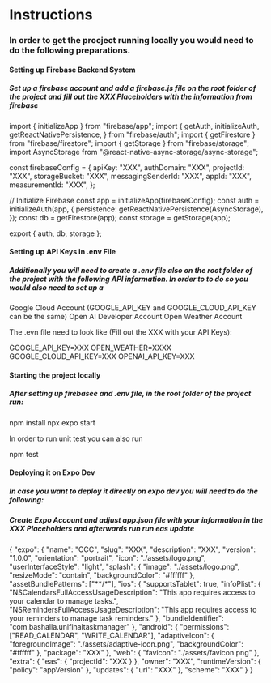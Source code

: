 # Instructions

### In order to get the procject running locally you would need to do the following preparations.

#### Setting up Firebase Backend System

##### Set up a firebase account and add a firebase.js file on the root folder of the project and fill out the XXX Placeholders with the information from firebase

import { initializeApp } from "firebase/app";
import {
getAuth,
initializeAuth,
getReactNativePersistence,
} from "firebase/auth";
import { getFirestore } from "firebase/firestore";
import { getStorage } from "firebase/storage";
import AsyncStorage from "@react-native-async-storage/async-storage";

const firebaseConfig = {
apiKey: "XXX",
authDomain: "XXX",
projectId: "XXX",
storageBucket: "XXX",
messagingSenderId: "XXX",
appId: "XXX",
measurementId: "XXX",
};

// Initialize Firebase
const app = initializeApp(firebaseConfig);
const auth = initializeAuth(app, {
persistence: getReactNativePersistence(AsyncStorage),
});
const db = getFirestore(app);
const storage = getStorage(app);

export { auth, db, storage };

#### Setting up API Keys in .env File

##### Additionally you will need to create a .env file also on the root folder of the project with the following API information. In order to to do so you would also need to set up a

Google Cloud Account (GOOGLE_API_KEY and GOOGLE_CLOUD_API_KEY can be the same)
Open AI Developer Account
Open Weather Account

The .evn file need to look like (Fill out the XXX with your API Keys):

GOOGLE_API_KEY=XXX
OPEN_WEATHER=XXXX
GOOGLE_CLOUD_API_KEY=XXX
OPENAI_API_KEY=XXX

#### Starting the project locally

##### After setting up firebasee and .env file, in the root folder of the project run:

npm install
npx expo start

In order to run unit test you can also run

npm test

#### Deploying it on Expo Dev

##### In case you want to deploy it directly on expo dev you will need to do the following:

##### Create Expo Account and adjust app.json file with your information in the XXX Placeholders and afterwards run run eas update

{
"expo": {
"name": "CCC",
"slug": "XXX",
"description": "XXX",
"version": "1.0.0",
"orientation": "portrait",
"icon": "./assets/logo.png",
"userInterfaceStyle": "light",
"splash": {
"image": "./assets/logo.png",
"resizeMode": "contain",
"backgroundColor": "#ffffff"
},
"assetBundlePatterns": ["**/*"],
"ios": {
"supportsTablet": true,
"infoPlist": {
"NSCalendarsFullAccessUsageDescription": "This app requires access to your calendar to manage tasks.",
"NSRemindersFullAccessUsageDescription": "This app requires access to your reminders to manage task reminders."
},
"bundleIdentifier": "com.bashalla.unifinaltaskmanager"
},
"android": {
"permissions": ["READ_CALENDAR", "WRITE_CALENDAR"],
"adaptiveIcon": {
"foregroundImage": "./assets/adaptive-icon.png",
"backgroundColor": "#ffffff"
},
"package": "XXX"
},
"web": {
"favicon": "./assets/favicon.png"
},
"extra": {
"eas": {
"projectId": "XXX
}
},
"owner": "XXX",
"runtimeVersion": {
"policy": "appVersion"
},
"updates": {
"url": "XXX"
},
"scheme": "XXX"
}
}
